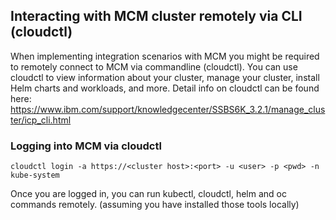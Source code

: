 ## Interacting with MCM cluster remotely via CLI (cloudctl)
When implementing integration scenarios with MCM you might be required to remotely connect to MCM via commandline (cloudctl). You can use cloudctl to view information about your cluster, manage your cluster, install Helm charts and workloads, and more.
Detail info on cloudctl can be found here: https://www.ibm.com/support/knowledgecenter/SSBS6K_3.2.1/manage_cluster/icp_cli.html

### Logging into MCM via cloudctl
`cloudctl login -a https://<cluster host>:<port> -u <user> -p <pwd> -n kube-system`

Once you are logged in, you can run kubectl, cloudctl, helm and oc commands remotely. (assuming you have installed those tools locally)
